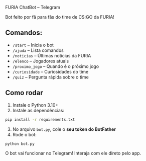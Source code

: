 FURIA ChatBot – Telegram

Bot feito por fã para fãs do time de CS:GO da FURIA!

## Comandos:
- `/start` – Inicia o bot
- `/ajuda` – Lista comandos
- `/noticias` – Últimas notícias da FURIA
- `/elenco` – Jogadores atuais
- `/proximo_jogo` – Quando é o próximo jogo
- `/curiosidade` – Curiosidades do time
- `/quiz` – Pergunta rápida sobre o time

## Como rodar

1. Instale o Python 3.10+
2. Instale as dependências:
```bash
pip install -r requirements.txt
```

3. No arquivo `bot.py`, cole o **seu token do BotFather**
4. Rode o bot:
```bash
python bot.py
```

O bot vai funcionar no Telegram! Interaja com ele direto pelo app.

